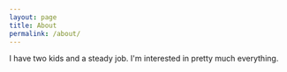 ```yaml
---
layout: page
title: About
permalink: /about/
---
```


I have two kids and a steady job. I'm interested in pretty much everything.
